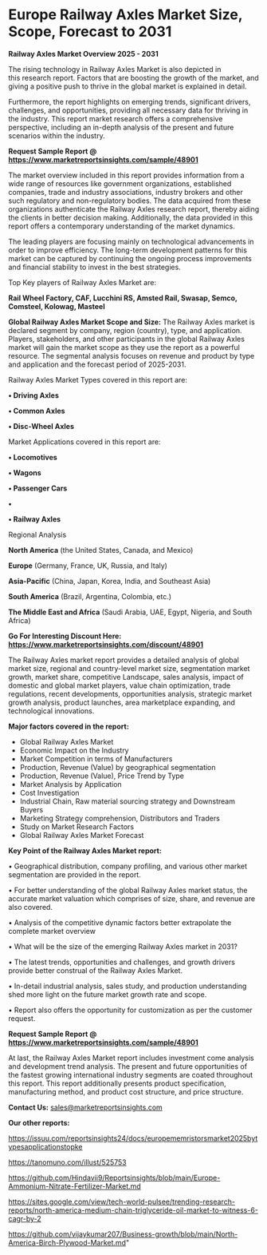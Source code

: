 # Europe Railway Axles Market Size, Scope, Forecast to 2031

<Strong> Railway Axles Market Overview 2025 - 2031</strong>

The rising technology in Railway Axles Market is also depicted in this research report. Factors that are boosting the growth of the market, and giving a positive push to thrive in the global market is explained in detail.

Furthermore, the report highlights on emerging trends, significant drivers, challenges, and opportunities, providing all necessary data for thriving in the industry. This report market research offers a comprehensive perspective, including an in-depth analysis of the present and future scenarios within the industry.

<strong>Request Sample Report @ <a href=https://www.marketreportsinsights.com/sample/48901>https://www.marketreportsinsights.com/sample/48901</a></strong>

The market overview included in this report provides information from a wide range of resources like government organizations, established companies, trade and industry associations, industry brokers and other such regulatory and non-regulatory bodies. The data acquired from these organizations authenticate the Railway Axles research report, thereby aiding the clients in better decision making. Additionally, the data provided in this report offers a contemporary understanding of the market dynamics.

The leading players are focusing mainly on technological advancements in order to improve efficiency. The long-term development patterns for this market can be captured by continuing the ongoing process improvements and financial stability to invest in the best strategies.

Top Key players of Railway Axles Market are:

<strong>Rail Wheel Factory, CAF, Lucchini RS, Amsted Rail, Swasap, Semco, Comsteel, Kolowag, Masteel</strong>

<strong><b>Global Railway Axles Market Scope and Size:</b></strong>
The Railway Axles market is declared segment by company, region (country), type, and application. Players, stakeholders, and other participants in the global Railway Axles market will gain the market scope as they use the report as a powerful resource. The segmental analysis focuses on revenue and product by type and application and the forecast period of 2025-2031.

Railway Axles Market Types covered in this report are:

<strong>•  Driving Axles

•  Common Axles

•  Disc-Wheel Axles</strong>

Market Applications covered in this report are:

<strong>•  Locomotives

•  Wagons

•  Passenger Cars

•  

•  Railway Axles</strong> 

Regional Analysis

<strong>North America</strong> (the United States, Canada, and Mexico)

<strong>Europe</strong> (Germany, France, UK, Russia, and Italy)

<strong>Asia-Pacific</strong> (China, Japan, Korea, India, and Southeast Asia)

<strong>South America</strong> (Brazil, Argentina, Colombia, etc.)

<strong>The Middle East and Africa</strong> (Saudi Arabia, UAE, Egypt, Nigeria, and South Africa)

<strong>Go For Interesting Discount Here: <a href=https://www.marketreportsinsights.com/discount/48901>https://www.marketreportsinsights.com/discount/48901</a></strong>

The Railway Axles market report provides a detailed analysis of global market size, regional and country-level market size, segmentation market growth, market share, competitive Landscape, sales analysis, impact of domestic and global market players, value chain optimization, trade regulations, recent developments, opportunities analysis, strategic market growth analysis, product launches, area marketplace expanding, and technological innovations.

<strong><b>Major factors covered in the report:</b></strong>
<ul>
  <li>Global Railway Axles Market </li>
  <li>Economic Impact on the Industry</li>
  <li>Market Competition in terms of Manufacturers</li>
  <li>Production, Revenue (Value) by geographical segmentation</li>
  <li>Production, Revenue (Value), Price Trend by Type</li>
  <li>Market Analysis by Application</li>
  <li>Cost Investigation</li>
  <li>Industrial Chain, Raw material sourcing strategy and Downstream Buyers</li>
  <li>Marketing Strategy comprehension, Distributors and Traders</li>
  <li>Study on Market Research Factors</li>
  <li>Global Railway Axles Market Forecast</li>
</ul>

<strong><b>Key Point of the Railway Axles Market report:</b></strong>

• Geographical distribution, company profiling, and various other market segmentation are provided in the report.

• For better understanding of the global Railway Axles market status, the accurate market valuation which comprises of size, share, and revenue are also covered.

• Analysis of the competitive dynamic factors better extrapolate the complete market overview

• What will be the size of the emerging Railway Axles market in 2031?

• The latest trends, opportunities and challenges, and growth drivers provide better construal of the Railway Axles Market.

• In-detail industrial analysis, sales study, and production understanding shed more light on the future market growth rate and scope.

• Report also offers the opportunity for customization as per the customer request.

<strong>Request Sample Report @ <a href=https://www.marketreportsinsights.com/sample/48901>https://www.marketreportsinsights.com/sample/48901</a></strong>

At last, the Railway Axles Market report includes investment come analysis and development trend analysis. The present and future opportunities of the fastest growing international industry segments are coated throughout this report. This report additionally presents product specification, manufacturing method, and product cost structure, and price structure.

<strong>Contact Us:</strong>
sales@marketreportsinsights.com

<strong>Our other reports:</strong>

<a href=https://issuu.com/reportsinsights24/docs/europememristorsmarket2025bytypesapplicationstopke>https://issuu.com/reportsinsights24/docs/europememristorsmarket2025bytypesapplicationstopke</a>

<a href=https://tanomuno.com/illust/525753>https://tanomuno.com/illust/525753</a>

<a href=https://github.com/Hindavii9/Reportsinsights/blob/main/Europe-Ammonium-Nitrate-Fertilizer-Market.md>https://github.com/Hindavii9/Reportsinsights/blob/main/Europe-Ammonium-Nitrate-Fertilizer-Market.md</a>

<a href=https://sites.google.com/view/tech-world-pulsee/trending-research-reports/north-america-medium-chain-triglyceride-oil-market-to-witness-6-cagr-by-2>https://sites.google.com/view/tech-world-pulsee/trending-research-reports/north-america-medium-chain-triglyceride-oil-market-to-witness-6-cagr-by-2</a>

<a href=https://github.com/vijaykumar207/Business-growth/blob/main/North-America-Birch-Plywood-Market.md>https://github.com/vijaykumar207/Business-growth/blob/main/North-America-Birch-Plywood-Market.md</a>"
